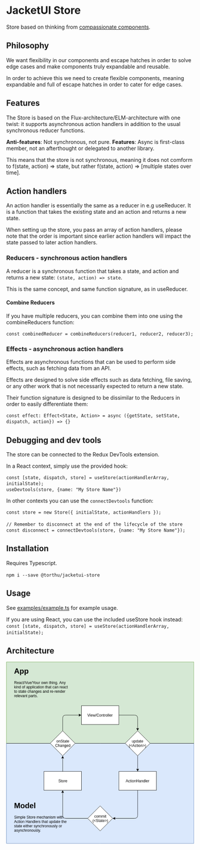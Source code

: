 # JacketUI Store

Store based on thinking from [compassionate components](https://www.youtube.com/watch?v=VKQAS3PNEVw&pp=ygUYY29tcGFzc2lvbmF0ZSBjb21wb25lbnRz).

## Philosophy

We want flexibility in our components and escape hatches in order to solve edge cases and make components truly expandable and reusable.

In order to achieve this we need to create flexible components, meaning expandable and full of escape hatches in order to cater for edge cases.

## Features

The Store is based on the Flux-architecture/ELM-architecture with one twist: it supports asynchronous action handlers in addition to the usual synchronous reducer functions.

**Anti-features**: Not synchronous, not pure.
**Features**: Async is first-class member, not an afterthought or delegated to another library.

This means that the store is not synchronous, meaning it does not comform to f(state, action) => state, but rather f(state, action) => [multiple states over time].

## Action handlers

An action handler is essentially the same as a reducer in e.g useReducer. It is a function that takes the existing state and an action and returns a new state.

When setting up the store, you pass an array of action handlers, please note that the order is important since earlier action handlers will impact the state passed to later action handlers.

### Reducers - synchronous action handlers

A reducer is a synchronous function that takes a state, and action and returns a new state: `(state, action) => state`.

This is the same concept, and same function signature, as in useReducer.

#### Combine Reducers

If you have multiple reducers, you can combine them into one using the combineReducers function:

```
const combinedReducer = combineReducers(reducer1, reducer2, reducer3);
```

### Effects - asynchronous action handlers

Effects are asynchronous functions that can be used to perform side effects, such as fetching data from an API.

Effects are designed to solve side effects such as data fetching, file saving, or any other work that is not necessarily expected to return a new state.

Their function signature is designed to be dissimilar to the Reducers in order to easily differentiate them:

```
const effect: Effect<State, Action> = async ({getState, setState, dispatch, action}) => {}
```

## Debugging and dev tools

The store can be connected to the Redux DevTools extension.

In a React context, simply use the provided hook:

```
const [state, dispatch, store] = useStore(actionHandlerArray, initialState);
useDevtools(store, {name: "My Store Name"})
```

In other contexts you can use the `connectDevtools` function:

```
const store = new Store({ initialState, actionHandlers });

// Remember to disconnect at the end of the lifecycle of the store
const disconnect = connectDevtools(store, {name: "My Store Name"});
```

## Installation

Requires Typescript.

`npm i --save @torthu/jacketui-store`

## Usage

See [examples/example.ts](./examples/example.ts) for example usage.

If you are using React, you can use the included useStore hook instead: `const [state, dispatch, store] = useStore(actionHandlerArray, initialState);`

## Architecture

![Data Flow](docs/DataFlow.png)

```

```
